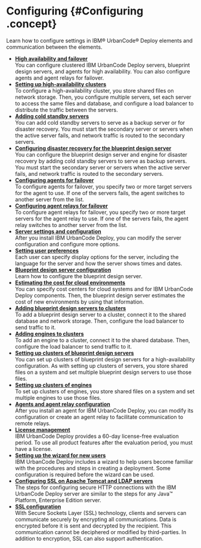 # Configuring {#Configuring .concept}

Learn how to configure settings in IBM® UrbanCode® Deploy elements and communication between the elements.

-   **[High availability and failover](../topics/ha_config_ov.md)**  
You can configure clustered IBM UrbanCode Deploy servers, blueprint design servers, and agents for high availability. You can also configure agents and agent relays for failover.
-   **[Setting up high-availability clusters](../topics/server_install_clustered.md)**  
To configure a high-availability cluster, you store shared files on network storage. Then, you configure multiple servers, set each server to access the same files and database, and configure a load balancer to distribute the traffic between the servers.
-   **[Adding cold standby servers](../../com.ibm.udeploy.install.doc/topics/server_install_cold.md)**  
You can add cold standby servers to serve as a backup server or for disaster recovery. You must start the secondary server or servers when the active server fails, and network traffic is routed to the secondary servers.
-   **[Configuring disaster recovery for the blueprint design server](../../com.ibm.edt.doc/topics/dr_config_bds.md)**  
You can configure the blueprint design server and engine for disaster recovery by adding cold standby servers to serve as backup servers. You must start the secondary server or servers when the active server fails, and network traffic is routed to the secondary servers.
-   **[Configuring agents for failover](../../com.ibm.udeploy.install.doc/topics/configure_agent_failover.md)**  
To configure agents for failover, you specify two or more target servers for the agent to use. If one of the servers fails, the agent switches to another server from the list.
-   **[Configuring agent relays for failover](../../com.ibm.udeploy.install.doc/topics/configure_relay_failover.md)**  
To configure agent relays for failover, you specify two or more target servers for the agent relay to use. If one of the servers fails, the agent relay switches to another server from the list.
-   **[Server settings and configuration](../topics/settings_ch.md)**  
After you install IBM UrbanCode Deploy, you can modify the server configuration and configure more options.
-   **[Setting user preferences](../../com.ibm.udeploy.admin.doc/topics/prefs_ov.md)**  
Each user can specify display options for the server, including the language for the server and how the server shows times and dates.
-   **[Blueprint design server configuration](../../com.ibm.edt.doc/topics/c_node_administering_bds.md)**  
Learn how to configure the blueprint design server.
-   **[Estimating the cost for cloud environments](../../com.ibm.edt.doc/topics/cost_ov.md)**  
You can specify cost centers for cloud systems and for IBM UrbanCode Deploy components. Then, the blueprint design server estimates the cost of new environments by using that information.
-   **[Adding blueprint design servers to clusters](../../com.ibm.edt.doc/topics/ha_add_bds.md)**  
To add a blueprint design server to a cluster, connect it to the shared database and network storage. Then, configure the load balancer to send traffic to it.
-   **[Adding engines to clusters](../../com.ibm.edt.doc/topics/ha_add_engine.md)**  
To add an engine to a cluster, connect it to the shared database. Then, configure the load balancer to send traffic to it.
-   **[Setting up clusters of blueprint design servers](../../com.ibm.edt.doc/topics/ha_config_bds.md)**  
You can set up clusters of blueprint design servers for a high-availability configuration. As with setting up clusters of servers, you store shared files on a system and set multiple blueprint design servers to use those files.
-   **[Setting up clusters of engines](../../com.ibm.edt.doc/topics/ha_config_engine.md)**  
To set up clusters of engines, you store shared files on a system and set multiple engines to use those files.
-   **[Agents and agent relay configuration](../topics/configure_agents.md)**  
After you install an agent for IBM UrbanCode Deploy, you can modify its configuration or create an agent relay to facilitate communication to remote relays.
-   **[License management](../topics/licenseManage.md)**  
IBM UrbanCode Deploy provides a 60-day license-free evaluation period. To use all product features after the evaluation period, you must have a license.
-   **[Setting up the wizard for new users](../topics/config_wizard.md)**  
IBM UrbanCode Deploy includes a wizard to help users become familiar with the procedures and steps in creating a deployment. Some configuration is required before the wizard can be used.
-   **[Configuring SSL on Apache Tomcat and LDAP servers](../topics/ssl_config.md)**  
The steps for configuring secure HTTP connections with the IBM UrbanCode Deploy server are similar to the steps for any Java™ Platform, Enterprise Edition server.
-   **[SSL configuration](../topics/SSLinstall.md)**  
With Secure Sockets Layer \(SSL\) technology, clients and servers can communicate securely by encrypting all communications. Data is encrypted before it is sent and decrypted by the recipient. This communication cannot be deciphered or modified by third-parties. In addition to encryption, SSL can also support authentication.

